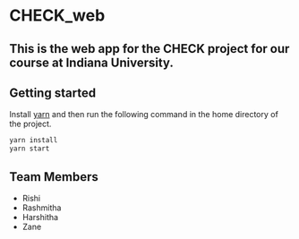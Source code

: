 # CHECK_web

## This is the web app for the CHECK project for our course at Indiana University.

## Getting started

Install [yarn](https://classic.yarnpkg.com/lang/en/docs/install/) and then run the following command in the home directory of the project.

```bash
yarn install
yarn start
```

## Team Members

- Rishi
- Rashmitha
- Harshitha
- Zane
